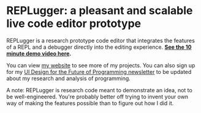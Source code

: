 REPLugger: a pleasant and scalable live code editor prototype
=============================================================

REPLugger is a research prototype code editor that integrates the features of a REPL and a debugger directly into the editing experience. **[See the 10 minute demo video here](https://youtu.be/F8p5bj01UWk).**

You can view [my website](http://glench.com) to see more of my projects. You can also sign up for my [UI Design for the Future of Programming newsletter](https://tinyletter.com/Flowsheets) to be updated about my research and analysis of programming.

A note: REPLugger is research code meant to demonstrate an idea, not to be well-engineered. You're probably better off trying to invent your own way of making the features possible than to figure out how I did it.
